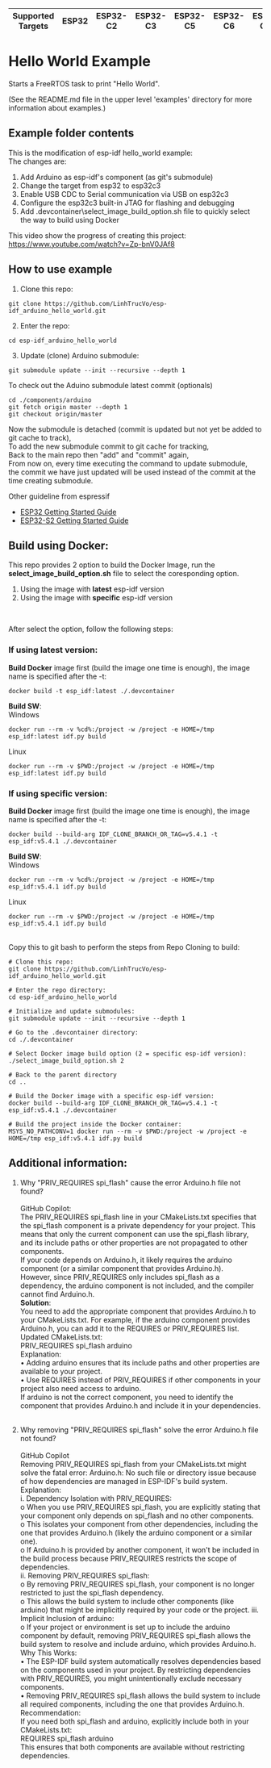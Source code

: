 | Supported Targets | ESP32 | ESP32-C2 | ESP32-C3 | ESP32-C5 | ESP32-C6 | ESP32-C61 | ESP32-H2 | ESP32-P4 | ESP32-S2 | ESP32-S3 | Linux |
| ----------------- | ----- | -------- | -------- | -------- | -------- | --------- | -------- | -------- | -------- | -------- | ----- |

# Hello World Example

Starts a FreeRTOS task to print "Hello World".

(See the README.md file in the upper level 'examples' directory for more information about examples.)

## Example folder contents

This is the modification of esp-idf hello_world example:<br>
The changes are:
1. Add Arduino as esp-idf's component (as git's submodule)
2. Change the target from esp32 to esp32c3
3. Enable USB CDC to Serial communication via USB on esp32c3
4. Configure the esp32c3 built-in JTAG for flashing and debugging
5. Add .devcontainer\select_image_build_option.sh file to quickly select the way to build using Docker

This video show the progress of creating this project:<br>
https://www.youtube.com/watch?v=Zp-bnV0JAf8

## How to use example

1. Clone this repo:<br>
```
git clone https://github.com/LinhTrucVo/esp-idf_arduino_hello_world.git
```

2. Enter the repo:<br>
```
cd esp-idf_arduino_hello_world
```

3. Update (clone) Arduino submodule:<br>
```
git submodule update --init --recursive --depth 1
```
To check out the Aduino submodule latest commit (optionals)
```
cd ./components/arduino
git fetch origin master --depth 1
git checkout origin/master
```
Now the submodule is detached (commit is updated but not yet be added to git cache to track),<br>
To add the new submodule commit to git cache for tracking, <br>
Back to the main repo then "add" and "commit" again,<br>
From now on, every time executing the command to update submodule, <br>
the commit we have just updated will be used instead of the commit at the time creating submodule.<br>


Other guideline from espressif
- [ESP32 Getting Started Guide](https://docs.espressif.com/projects/esp-idf/en/stable/get-started/index.html)
- [ESP32-S2 Getting Started Guide](https://docs.espressif.com/projects/esp-idf/en/latest/esp32s2/get-started/index.html)


## Build using Docker:

This repo provides 2 option to build the Docker Image, run the **select_image_build_option.sh** file to select the coresponding option.
1. Using the image with **latest** esp-idf version
2. Using the image with **specific** esp-idf version
<br>

After select the option, follow the following steps:

### If using latest version:<br>
**Build Docker** image first (build the image one time is enough), the image name is specified after the -t:
```
docker build -t esp_idf:latest ./.devcontainer
```

**Build SW**:<br>
Windows
```
docker run --rm -v %cd%:/project -w /project -e HOME=/tmp esp_idf:latest idf.py build
```
Linux
```
docker run --rm -v $PWD:/project -w /project -e HOME=/tmp esp_idf:latest idf.py build
```


### If using specific version:<br>
**Build Docker** image first (build the image one time is enough), the image name is specified after the -t:
```
docker build --build-arg IDF_CLONE_BRANCH_OR_TAG=v5.4.1 -t esp_idf:v5.4.1 ./.devcontainer
```

**Build SW**:<br>
Windows
```
docker run --rm -v %cd%:/project -w /project -e HOME=/tmp esp_idf:v5.4.1 idf.py build
```
Linux
```
docker run --rm -v $PWD:/project -w /project -e HOME=/tmp esp_idf:v5.4.1 idf.py build
```

<br>Copy this to git bash to perform the steps from Repo Cloning to build:
```
# Clone this repo:
git clone https://github.com/LinhTrucVo/esp-idf_arduino_hello_world.git

# Enter the repo directory:
cd esp-idf_arduino_hello_world

# Initialize and update submodules:
git submodule update --init --recursive --depth 1

# Go to the .devcontainer directory:
cd ./.devcontainer

# Select Docker image build option (2 = specific esp-idf version):
./select_image_build_option.sh 2

# Back to the parent directory
cd ..

# Build the Docker image with a specific esp-idf version:
docker build --build-arg IDF_CLONE_BRANCH_OR_TAG=v5.4.1 -t esp_idf:v5.4.1 ./.devcontainer

# Build the project inside the Docker container:
MSYS_NO_PATHCONV=1 docker run --rm -v $PWD:/project -w /project -e HOME=/tmp esp_idf:v5.4.1 idf.py build
```

## Additional information:
1. Why "PRIV_REQUIRES spi_flash" cause the error Arduino.h file not found?<br><br>
GitHub Copilot:<br>
The PRIV_REQUIRES spi_flash line in your CMakeLists.txt specifies that the spi_flash component is a private dependency for your project. This means that only the current component can use the spi_flash library, and its include paths or other properties are not propagated to other components.<br>
If your code depends on Arduino.h, it likely requires the arduino component (or a similar component that provides Arduino.h).<br>However, since PRIV_REQUIRES only includes spi_flash as a dependency, the arduino component is not included, and the compiler cannot find Arduino.h.<br>
**Solution**:<br>
You need to add the appropriate component that provides Arduino.h to your CMakeLists.txt. For example, if the arduino component provides Arduino.h, you can add it to the REQUIRES or PRIV_REQUIRES list.<br>
Updated CMakeLists.txt:<br>
PRIV_REQUIRES spi_flash arduino<br>
Explanation:<br>
•	Adding arduino ensures that its include paths and other properties are available to your project.<br>
•	Use REQUIRES instead of PRIV_REQUIRES if other components in your project also need access to arduino.<br>
If arduino is not the correct component, you need to identify the component that provides Arduino.h and include it in your dependencies.<br><br>

2. Why removing "PRIV_REQUIRES spi_flash" solve the error Arduino.h file not found?<br><br>
GitHub Copilot<br>
Removing PRIV_REQUIRES spi_flash from your CMakeLists.txt might solve the fatal error: Arduino.h: No such file or directory issue because of how dependencies are managed in ESP-IDF's build system.<br>
Explanation:<br>
i.	Dependency Isolation with PRIV_REQUIRES:<br>
o	When you use PRIV_REQUIRES spi_flash, you are explicitly stating that your component only depends on spi_flash and no other components.<br>
o	This isolates your component from other dependencies, including the one that provides Arduino.h (likely the arduino component or a similar one).<br>
o	If Arduino.h is provided by another component, it won't be included in the build process because PRIV_REQUIRES restricts the scope of dependencies.<br>
ii.	Removing PRIV_REQUIRES spi_flash:<br>
o	By removing PRIV_REQUIRES spi_flash, your component is no longer restricted to just the spi_flash dependency.<br>
o	This allows the build system to include other components (like arduino) that might be implicitly required by your code or the project.
iii.	Implicit Inclusion of arduino:<br>
o	If your project or environment is set up to include the arduino component by default, removing PRIV_REQUIRES spi_flash allows the build system to resolve and include arduino, which provides Arduino.h.
Why This Works:<br>
•	The ESP-IDF build system automatically resolves dependencies based on the components used in your project. By restricting dependencies with PRIV_REQUIRES, you might unintentionally exclude necessary components.<br>
•	Removing PRIV_REQUIRES spi_flash allows the build system to include all required components, including the one that provides Arduino.h.
Recommendation:<br>
If you need both spi_flash and arduino, explicitly include both in your CMakeLists.txt:<br>
REQUIRES spi_flash arduino<br>
This ensures that both components are available without restricting dependencies.

